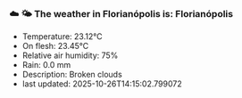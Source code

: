 ### ☁️ 🌤️  The weather in Florianópolis is: Florianópolis

- Temperature: 23.12°C
- On flesh: 23.45°C
- Relative air humidity: 75%
- Rain: 0.0 mm
- Description: Broken clouds
- last updated: 2025-10-26T14:15:02.799072
